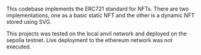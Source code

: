 This codebase implements the ERC721 standard for NFTs. There are two implementations, one as a basic static NFT and the other is a dynamic NFT stored using SVG.

This projects was tested on the local anvil network and deployed on the sepolia testnet. Live deployment to the ethereum network was not executed. 